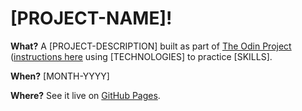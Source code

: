 # [PROJECT-NAME]!
**What?** A [PROJECT-DESCRIPTION] built as part of [The Odin Project](https://www.theodinproject.com/) ([instructions here]([INSTRUCTIONS-URL]) using [TECHNOLOGIES] to practice [SKILLS].

**When?** [MONTH-YYYY]

**Where?** See it live on [GitHub Pages]([GITHUB-PAGES-URL]).
